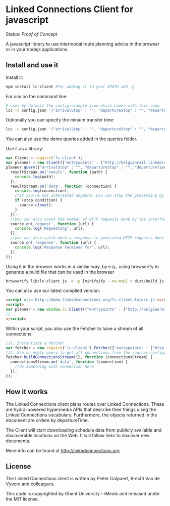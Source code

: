 # Linked Connections Client for javascript

Status: _Proof of Concept_

A javascript library to use intermodal route planning advice in the browser or in your nodejs applications.

## Install and use it

Install it:
```bash
npm install lc-client #for adding it to your $PATH add -g
```

For use on the command line:
```bash
# uses by default the config-example.json which comes with this repo
lcc -c config.json '{"arrivalStop" : "", "departureStop" : "", "departureTime": ""}'
```
Optionally you can specify the minium transfer time:
```bash
lcc -c config.json '{"arrivalStop" : "", "departureStop" : "", "departureTime": "", "minimumTransferTime": 60}'
```

You can also use the demo queries added in the queries folder.

Use it as a library:
```javascript
var Client = require('lc-client');
var planner = new Client({"entrypoints" : ["http://belgianrail.linkedconnections.org/"]});
planner.query({"arrivalStop" : "", "departureStop" : "", "departureTime": ""}, function (resultStream, source) {
  resultStream.on('result', function (path) {
    console.log(path);
  });
  resultStream.on('data', function (connection) {
    console.log(connection);
    //if you're not interested anymore, you can stop the processing by doing this
    if (stop_condition) {
      source.close();
    }
  });
  //you can also count the number of HTTP requests done by the interface as follows
  source.on('request', function (url) {
    console.log('Requesting', url);
  });
  //you can also catch when a response is generated HTTP requests done by the interface as follows
  source.on('response', function (url) {
    console.log('Response received for', url);
  });
});
```

Using it in the browser works in a similar way, by e.g., using browserify to generate a build file that can be used in the browser
```bash
browserify lib/lc-client.js -d -p [minifyify --no-map] > dist/build.js
```

You can also use our latest compiled version:
```html
<script src='http://demo.linkedconnections.org/lc-client-latest.js'></script>
<script>
var planner = new window.lc.Client({"entrypoints" : ["http://belgianrail.linkedconnections.org/"]});
//...
</script>
```

Within your script, you also use the Fetcher to have a stream of all connections:

```javascript
//1. Instantiate a fetcher
var fetcher = new require('lc-client').Fetcher({"entrypoints" : ["http://belgianrail.linkedconnections.org/"]});
//2. Use an empty query to get all connections from the sources configured in the fetcher
fetcher.buildConnectionsStream({}, function (connectionsStream) {
  connectionsStream.on('data', function (connection) {
    //do something with connection here
  });
});
```

## How it works

The Linked Connections client plans routes over Linked Connections. These are hydra-powered hypermedia APIs that describe their things uisng the Linked Connections vocabulary. Furthermore, the objects returned in the document are ordere by departureTime.

The Client will start downloading schedule data from publicly available and discoverable locations on the Web. It will follow links to discover new documents.

More info can be found at http://linkedconnections.org

## License

The Linked Connections client is written by Pieter Colpaert, Brecht Van de Vyvere and colleagues.

This code is copyrighted by Ghent University – iMinds and released under the MIT license.
